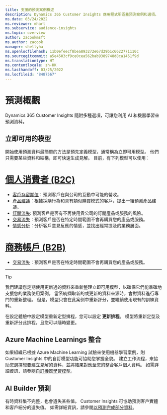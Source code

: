 ```yaml
---
title: 支援的預測案例概述
description: Dynamics 365 Customer Insights 應用程式所涵蓋預測案例和選項。
ms.date: 03/24/2022
ms.reviewer: mhart
ms.subservice: audience-insights
ms.topic: overview
author: zacookmsft
ms.author: zacook
manager: shellyha
ms.openlocfilehash: 11b0efeecf8bea893272e67d29b1c6622771110c
ms.sourcegitcommit: a5e4503cf9ce0cea562bab9389748d8ca1451f9d
ms.translationtype: HT
ms.contentlocale: zh-HK
ms.lasthandoff: 03/25/2022
ms.locfileid: "8487567"
---
```

# <a name="predictions-overview"></a>預測概觀

Dynamics 365 Customer Insights 隨附多種選項，可讓您利用 AI 和機器學習來預測資料。 

## <a name="out-of-box-models"></a>立即可用的模型

開始使用預測資料最簡單的方法是預先定義模型，通常稱為立即可用模型。 他們只需要某些資料和結構，即可快速生成見解。 目前，有下列模型可以使用： 

# <a name="individual-consumers-b-to-c"></a>[個人消費者 (B2C)](#tab/b2c)

- [客戶存留期值](predict-customer-lifetime-value.md)：預測客戶在與公司的互動中可能的營收。
- [產品建議](predict-product-recommendation.md)：根據採購行為和具有類似購買模式的客戶，提出一組預測產品建議。
- [訂閱流失](predict-subscription-churn.md): 預測客戶是否有不再使用貴公司的訂閱產品或服務的風險。
- [交易流失](predict-transactional-churn.md)：預測客戶是否在特定時間範圍不會再購買您的產品或服務。
- [情感分析](sentiment-analysis.md)：分析客戶意見反應的情感，並找出經常提及的業務層面。

# <a name="business-accounts-b-to-b"></a>[商務帳戶 (B2B)](#tab/b2b)

- [交易流失](predict-transactional-churn.md)：預測客戶是否在特定時間範圍不會再購買您的產品或服務。

---

> [!TIP]
> 我們建議您定期使用更新過的資料來重新整理立即可用模型，以確保它們能準確地支援您的業務使用案例。 當系統擷取新的或更新的資料來源時，會對資料進行專門的重新整理。 但是，模型只會在此案例中重新評分，並繼續使用現有的訓練資料。
> 
> 在設定體驗中設定模型重新定型排程，您可以設定 **更新排程**。 模型將重新定型及重新評分此排程，且您可以隨時變更。


## <a name="azure-machine-learning-integration"></a>Azure Machine Learnings 整合

如果組織已根據 Azure Machine Learning 試驗來使用機器學習案例，則 Customer Insights 中的自訂模型功能可協助您掌握全貌。 建立工作流程，來協助您選擇想要建立見解的資料，並將結果對應至您的整合客戶個人資料。 如需詳細資訊，請參閱[自訂機器學習模型](custom-models.md)。

## <a name="ai-builder-prediction"></a>AI Builder 預測

有時資料集不完整，也會遺失某些值。 Customer Insights 可協助預測客戶實體和客戶細分的遺失值。 如需詳細資訊，請參閱[以預測完成部分資料](predictions.md)。
